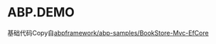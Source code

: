 # ABP.DEMO
基础代码Copy自[abpframework/abp-samples/BookStore-Mvc-EfCore](https://github.com/abpframework/abp-samples/tree/master/BookStore-Mvc-EfCore)
